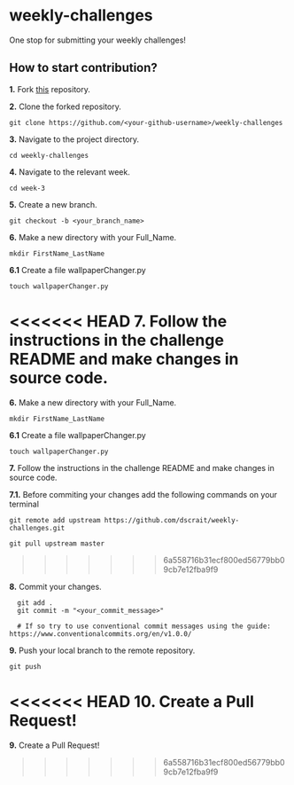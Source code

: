 # weekly-challenges
One stop for submitting your weekly challenges! 

## How to start contribution?

**1.** Fork [this](https://github.com/dscrait/weekly-challenges.git) repository.

**2.** Clone the forked repository.
```terminal
git clone https://github.com/<your-github-username>/weekly-challenges
```

**3.** Navigate to the project directory.
```terminal
cd weekly-challenges
```

**4.** Navigate to the relevant week.
```terminal
cd week-3
```

**5.** Create a new branch.
```terminal
git checkout -b <your_branch_name>
```
**6.** Make a new directory with your Full_Name.
```terminal
mkdir FirstName_LastName
```
**6.1** Create a file wallpaperChanger.py
```terminal
touch wallpaperChanger.py
```

<<<<<<< HEAD
**7.** Follow the instructions in the challenge README and make changes in source code.
=======
**6.** Make a new directory with your Full_Name.
```terminal
mkdir FirstName_LastName
```
**6.1** Create a file wallpaperChanger.py
```terminal
touch wallpaperChanger.py
```

**7.** Follow the instructions in the challenge README and make changes in source code.

**7.1.** Before commiting your changes add the following commands on your terminal
```terminal 
git remote add upstream https://github.com/dscrait/weekly-challenges.git
```
```terminal
git pull upstream master
```
>>>>>>> 6a558716b31ecf800ed56779bb09cb7e12fba9f9

**8.** Commit your changes.

```terminal
  git add .
  git commit -m "<your_commit_message>"
  
  # If so try to use conventional commit messages using the guide: https://www.conventionalcommits.org/en/v1.0.0/
```

**9.** Push your local branch to the remote repository.
```terminal
git push 
```

<<<<<<< HEAD
**10.** Create a Pull Request!
=======
**9.** Create a Pull Request! 
>>>>>>> 6a558716b31ecf800ed56779bb09cb7e12fba9f9
